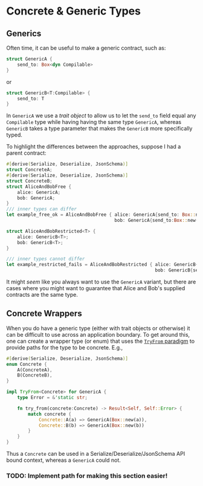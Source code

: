 # Concrete & Generic Types


## Generics

Often time, it can be useful to make a generic contract, such as:

```rust
struct GenericA {
    send_to: Box<dyn Compilable>
}
```
or
```rust
struct GenericB<T:Compilable> {
    send_to: T
}
```


In `GenericA` we use a _trait object_ to allow us to let the `send_to` field
equal any `Compilable` type while having having the same type `GenericA`,
whereas `GenericB` takes a type parameter that makes the `GenericB` more
specifically typed.

To highlight the differences between the approaches, suppose I had a parent contract:

```rust
#[derive(Serialize, Deserialize, JsonSchema)]
struct ConcreteA;
#[derive(Serialize, Deserialize, JsonSchema)]
struct ConcreteB;
struct AliceAndBobFree {
    alice: GenericA;
    bob: GenericA;
}
/// inner types can differ
let example_free_ok = AliceAndBobFree { alice: GenericA{send_to: Box::new(ConcreteA)},
                                        bob: GenericA{send_to:Box::new(ConcreteB)}};

struct AliceAndBobRestricted<T> {
    alice: GenericB<T>;
    bob: GenericB<T>;
}

/// inner types cannot differ
let example_restricted_fails = AliceAndBobRestricted { alice: GenericB{send_to: ConcreteA},
                                                       bob: GenericB{send_to: ConcreteB}};
```

It might _seem_ like you always want to use the `GenericA` variant, but there are cases where you
might want to guarantee that Alice and Bob's supplied contracts are the same type.

## Concrete Wrappers

When you do have a generic type (either with trait objects or otherwise) it
can be difficult to use across an application boundary. To get around this,
one can create a wrapper type (or enum) that uses the [`TryFrom`
paradigm](./ch08-03-concrete.md) to provide paths for the type to be concrete. E.g.,

```rust
#[derive(Serialize, Deserialize, JsonSchema)]
enum Concrete {
    A(ConcreteA),
    B(ConcreteB),
}

impl TryFrom<Concrete> for GenericA {
    type Error = &'static str;

    fn try_from(concrete:Concrete) -> Result<Self, Self::Error> {
        match concrete {
            Concrete::A(a) => GenericA(Box::new(a)),
            Concrete::B(b) => GenericA(Box::new(b))
        }
    }
}
```

Thus a `Concrete` can be used in a Serialize/Deserialize/JsonSchema API bound
context, whereas a `GenericA` could not.


### TODO: Implement path for making this section easier!